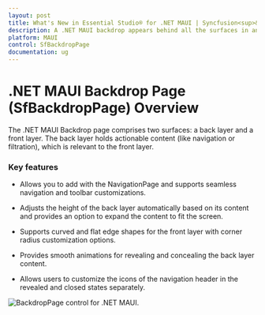```yaml
---
layout: post
title: What's New in Essential Studio® for .NET MAUI | Syncfusion<sup>&reg;</sup>
description: A .NET MAUI backdrop appears behind all the surfaces in an app, displaying contextual and actionable content.
platform: MAUI
control: SfBackdropPage
documentation: ug
---
```


# .NET MAUI Backdrop Page (SfBackdropPage) Overview

The .NET MAUI Backdrop page comprises two surfaces: a back layer and a front layer. The back layer holds actionable content (like navigation or filtration), which is relevant to the front layer.

### Key features

 * Allows you to add with the NavigationPage and supports seamless navigation and toolbar customizations.
 
 * Adjusts the height of the back layer automatically based on its content and provides an option to expand the content to fit the screen.
 
 * Supports curved and flat edge shapes for the front layer with corner radius customization options.
 
 * Provides smooth animations for revealing and concealing the back layer content.
 
 * Allows users to customize the icons of the navigation header in the revealed and closed states separately.

 ![BackdropPage control for .NET MAUI.](images/overview/net_maui_backdrop.gif)